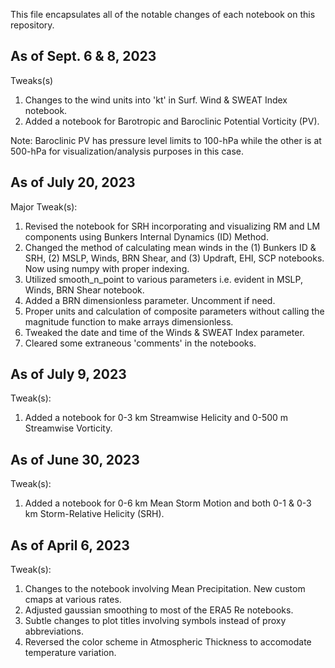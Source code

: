 This file encapsulates all of the notable changes of each notebook on this repository.

## As of Sept. 6 & 8, 2023

Tweaks(s)
1. Changes to the wind units into 'kt' in Surf. Wind & SWEAT Index notebook.
2. Added a notebook for Barotropic and Baroclinic Potential Vorticity (PV).

Note: Baroclinic PV has pressure level limits to 100-hPa while the other is at 500-hPa for visualization/analysis purposes in this case.

## As of July 20, 2023

Major Tweak(s):
1. Revised the notebook for SRH incorporating and visualizing RM and LM components using Bunkers Internal Dynamics (ID) Method.
2. Changed the method of calculating mean winds in the (1) Bunkers ID & SRH, (2) MSLP, Winds, BRN Shear, and (3) Updraft, EHI, SCP notebooks. Now using numpy with proper indexing.
3. Utilized smooth_n_point to various parameters i.e. evident in MSLP, Winds, BRN Shear notebook.
4. Added a BRN dimensionless parameter. Uncomment if need.
5. Proper units and calculation of composite parameters without calling the magnitude function to make arrays dimensionless.
6. Tweaked the date and time of the Winds & SWEAT Index parameter.
7. Cleared some extraneous 'comments' in the notebooks.

## As of July 9, 2023

Tweak(s):
1. Added a notebook for 0-3 km Streamwise Helicity and 0-500 m Streamwise Vorticity.

## As of June 30, 2023

Tweak(s):
1. Added a notebook for 0-6 km Mean Storm Motion and both 0-1 & 0-3 km Storm-Relative Helicity (SRH).

## As of April 6, 2023

Tweak(s):
1. Changes to the notebook involving Mean Precipitation. New custom cmaps at various rates.
2. Adjusted gaussian smoothing to most of the ERA5 Re notebooks.
3. Subtle changes to plot titles involving symbols instead of proxy abbreviations.
4. Reversed the color scheme in Atmospheric Thickness to accomodate temperature variation.
